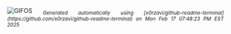 <div align="justify">
<picture>
    <source media="(prefers-color-scheme: dark)" srcset="https://i.ibb.co/8nHkxfW4/output-gif.gif">
    <source media="(prefers-color-scheme: light)" srcset="https://i.ibb.co/8nHkxfW4/output-gif.gif">
    <img alt="GIFOS" src="https://i.ibb.co/8nHkxfW4/output-gif.gif">
</picture>
<sub><i>Generated automatically using [x0rzavi/github-readme-terminal](https://github.com/x0rzavi/github-readme-terminal) on Mon Feb 17 07:48:23 PM EST 2025</i></sub>
</div>

<!--  -->